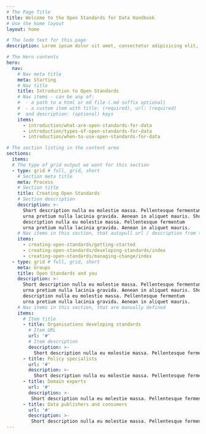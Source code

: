 ```yaml
---
# The Page Title
title: Welcome to the Open Standards for Data Handbook
# Use the home layout
layout: home

# The lede text for this page
description: Lorem ipsum dolor sit amet, consectetur adipisicing elit, sed do eiusmod tempor incididunt ut labore et dolore magna aliqua. Ut enim ad minim veniam, quis nostrud exercitation ullamco laboris nisi ut aliquip ex ea commodo consequat. Duis aute irure dolor in reprehenderit in voluptate velit esse cillum dolore eu fugiat nulla pariatur. Excepteur sint occaecat cupidatat non proident, sunt in culpa qui officia deserunt mollit anim id est laborum

# The Hero contents
hero:
  nav:
    # Nav meta title
    meta: Starting
    # Nav title
    title: Introduction to Open Standards
    # Nav items - can be any of:
    #  - a path to a html or md file (.md suffix optional)
    #  - a custom item with title: (required), url: (required)
    #  and description: (optional) keys
    items:
      - introduction/what-are-open-standards-for-data
      - introduction/types-of-open-standards-for-data
      - introduction/when-to-use-open-standards-for-data

# The section listing in the content area
sections:
  items:
  # The type of grid output we want for this section
  - type: grid # full, grid, short
    # Section meta title
    meta: Process
    # Section title
    title: Creating Open Standards
    # Section description
    description: >-
      Short description nulla eu molestie massa. Pellentesque fermentum
      urna pretium nulla lacinia gravida. Aenean in aliquet mauris. Short
      description nulla eu molestie massa. Pellentesque fermentum
      urna pretium nulla lacinia gravida. Aenean in aliquet mauris.
    # Nav items in this section, that autopull url / description from target content
    items:
      - creating-open-standards/getting-started
      - creating-open-standards/developing-standards/index
      - creating-open-standards/managing-change/index
  - type: grid # full, grid, short
    meta: Groups
    title: Open Standards and you
    description: >-
      Short description nulla eu molestie massa. Pellentesque fermentum
      urna pretium nulla lacinia gravida. Aenean in aliquet mauris. Short
      description nulla eu molestie massa. Pellentesque fermentum
      urna pretium nulla lacinia gravida. Aenean in aliquet mauris.
    # Nav items in this section, that are manually defined
    items:
      # Item title
      - title: Organisations developing standards
        # Item URL
        url: '#'
        # Item description
        description: >-
          Short description nulla eu molestie massa. Pellentesque fermentum urna pretium nulla lacinia gravida. Aenean in aliquet mauris.
      - title: Policy specialists
        url: '#'
        description: >-
          Short description nulla eu molestie massa. Pellentesque fermentum urna pretium nulla lacinia gravida. Aenean in aliquet mauris.
      - title: Domain experts
        url: '#'
        description: >-
         Short description nulla eu molestie massa. Pellentesque fermentum urna pretium nulla lacinia gravida. Aenean in aliquet mauris.
      - title: Data publishers and consumers
        url: '#'
        description: >-
         Short description nulla eu molestie massa. Pellentesque fermentum urna pretium nulla lacinia gravida. Aenean in aliquet mauris.
---
```

